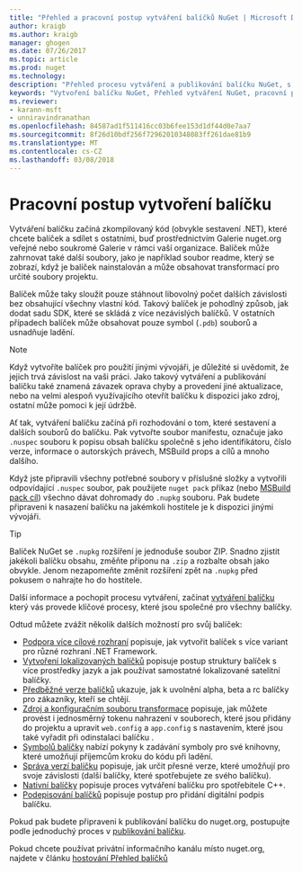 ```yaml
---
title: "Přehled a pracovní postup vytváření balíčků NuGet | Microsoft Docs"
author: kraigb
ms.author: kraigb
manager: ghogen
ms.date: 07/26/2017
ms.topic: article
ms.prod: nuget
ms.technology: 
description: "Přehled procesu vytváření a publikování balíčku NuGet, s odkazy na další konkrétní části procesu."
keywords: "Vytvoření balíčku NuGet, Přehled vytváření NuGet, pracovní postup vytvoření NuGet, pracovní postup vytvoření balíčku, Přehled vytváření balíčku."
ms.reviewer:
- karann-msft
- unniravindranathan
ms.openlocfilehash: 84587ad1f511416cc03b6fee153d1df44d0e7aa7
ms.sourcegitcommit: 8f26d10bdf256f72962010348083ff261dae81b9
ms.translationtype: MT
ms.contentlocale: cs-CZ
ms.lasthandoff: 03/08/2018
---
```

# <a name="package-creation-workflow"></a>Pracovní postup vytvoření balíčku

Vytváření balíčku začíná zkompilovaný kód (obvykle sestavení .NET), které chcete balíček a sdílet s ostatními, buď prostřednictvím Galerie nuget.org veřejné nebo soukromé Galerie v rámci vaší organizace. Balíček může zahrnovat také další soubory, jako je například soubor readme, který se zobrazí, když je balíček nainstalován a může obsahovat transformací pro určité soubory projektu.

Balíček může taky sloužit pouze stáhnout libovolný počet dalších závislosti bez obsahující všechny vlastní kód. Takový balíček je pohodlný způsob, jak dodat sadu SDK, které se skládá z více nezávislých balíčků. V ostatních případech balíček může obsahovat pouze symbol (`.pdb`) souborů a usnadňuje ladění.

> [!Note]
> Když vytvoříte balíček pro použití jinými vývojáři, je důležité si uvědomit, že jejich trvá závislost na vaši práci. Jako takový vytváření a publikování balíčku také znamená závazek oprava chyby a provedení jiné aktualizace, nebo na velmi alespoň využívajícího otevřít balíčku k dispozici jako zdroj, ostatní může pomoci k její údržbě.

Ať tak, vytváření balíčku začíná při rozhodování o tom, které sestavení a dalších souborů do balíčku. Pak vytvořte soubor manifestu, označuje jako `.nuspec` souboru k popisu obsah balíčku společně s jeho identifikátoru, číslo verze, informace o autorských právech, MSBuild props a cílů a mnoho dalšího.

Když jste připravili všechny potřebné soubory v příslušné složky a vytvořili odpovídající `.nuspec` soubor, pak použijete `nuget pack` příkaz (nebo [MSBuild pack cíl](../reference/msbuild-targets.md)) všechno dávat dohromady do `.nupkg` souboru. Pak budete připraveni k nasazení balíčku na jakémkoli hostitele je k dispozici jinými vývojáři.

> [!Tip]
> Balíček NuGet se `.nupkg` rozšíření je jednoduše soubor ZIP. Snadno zjistit jakékoli balíčku obsahu, změňte příponu na `.zip` a rozbalte obsah jako obvykle. Jenom nezapomeňte změnit rozšíření zpět na `.nupkg` před pokusem o nahrajte ho do hostitele.

Další informace a pochopit procesu vytváření, začínat [vytváření balíčku](../create-packages/creating-a-package.md) který vás provede klíčové procesy, které jsou společné pro všechny balíčky.

Odtud můžete zvážit několik dalších možností pro svůj balíček:

- [Podpora více cílové rozhraní](../create-packages/supporting-multiple-target-frameworks.md) popisuje, jak vytvořit balíček s více variant pro různé rozhraní .NET Framework.
- [Vytvoření lokalizovaných balíčků](../create-packages/creating-localized-packages.md) popisuje postup struktury balíček s více prostředky jazyk a jak používat samostatné lokalizované satelitní balíčky.
- [Předběžné verze balíčků](../create-packages/prerelease-packages.md) ukazuje, jak k uvolnění alpha, beta a rc balíčky pro zákazníky, kteří se chtějí.
- [Zdroj a konfiguračním souboru transformace](../create-packages/source-and-config-file-transformations.md) popisuje, jak můžete provést i jednosměrný tokenu nahrazení v souborech, které jsou přidány do projektu a upravit `web.config` a `app.config` s nastavením, které jsou také vyřadit při odinstalaci balíčku .
- [Symbolů balíčky](../create-packages/symbol-packages.md) nabízí pokyny k zadávání symboly pro své knihovny, které umožňují příjemcům kroku do kódu při ladění.
- [Správa verzí balíčku](../reference/package-versioning.md) popisuje, jak určit přesné verze, které umožňují pro svoje závislosti (další balíčky, které spotřebujete ze svého balíčku).
- [Nativní balíčky](../create-packages/native-packages.md) popisuje proces vytváření balíčku pro spotřebitele C++.
- [Podepisování balíčků](../create-packages/sign-a-package.md) popisuje postup pro přidání digitální podpis balíčku.

Pokud pak budete připraveni k publikování balíčku do nuget.org, postupujte podle jednoduchý proces v [publikování balíčku](../create-packages/publish-a-package.md).

Pokud chcete používat privátní informačního kanálu místo nuget.org, najdete v článku [hostování Přehled balíčků](../hosting-packages/overview.md)
